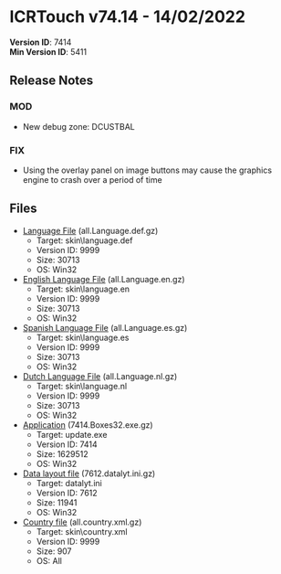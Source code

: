# ICRTouch v74.14 - 14/02/2022

__Version ID__: 7414
<br>__Min Version ID__: 5411

## Release Notes
### MOD
- New debug zone: DCUSTBAL

### FIX
- Using the overlay panel on image buttons may cause the graphics engine to crash over a period of time

## Files
- [Language File](https://www.icrtouch.com/updates/icrtouch/all.Language.def.gz) (all.Language.def.gz)
  - Target: skin\language.def
  - Version ID: 9999
  - Size: 30713
  - OS: Win32
- [English Language File](https://www.icrtouch.com/updates/icrtouch/all.Language.en.gz) (all.Language.en.gz)
  - Target: skin\language.en
  - Version ID: 9999
  - Size: 30713
  - OS: Win32
- [Spanish Language File](https://www.icrtouch.com/updates/icrtouch/all.Language.es.gz) (all.Language.es.gz)
  - Target: skin\language.es
  - Version ID: 9999
  - Size: 30713
  - OS: Win32
- [Dutch Language File](https://www.icrtouch.com/updates/icrtouch/all.Language.nl.gz) (all.Language.nl.gz)
  - Target: skin\language.nl
  - Version ID: 9999
  - Size: 30713
  - OS: Win32
- [Application](https://www.icrtouch.com/updates/icrtouch/7414.Boxes32.exe.gz) (7414.Boxes32.exe.gz)
  - Target: update.exe
  - Version ID: 7414
  - Size: 1629512
  - OS: Win32
- [Data layout file](https://www.icrtouch.com/updates/icrtouch/7612.datalyt.ini.gz) (7612.datalyt.ini.gz)
  - Target: datalyt.ini
  - Version ID: 7612
  - Size: 11941
  - OS: Win32
- [Country file](https://www.icrtouch.com/updates/icrtouch/all.country.xml.gz) (all.country.xml.gz)
  - Target: skin\country.xml
  - Version ID: 9999
  - Size: 907
  - OS: All

